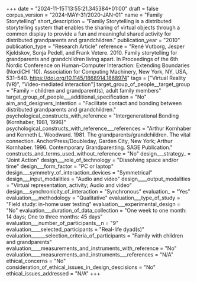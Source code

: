 +++
date = "2024-11-15T13:55:21.345384+01:00"
draft = false
corpus_version = "2024-MAY-31/2020-JAN-01"
name = "Family Storytelling"
short_description = "Family Storytelling is a distributed storytelling system that enables the sharing of virtual objects through a common display to provide a fun and meaningful shared activity for distributed grandparents and grandchildren."
publication_year = "2010"
publication_type = "Research Article"
reference = "René Vutborg, Jesper Kjeldskov, Sonja Pedell, and Frank Vetere. 2010. Family storytelling for grandparents and grandchildren living apart. In Proceedings of the 6th Nordic Conference on Human-Computer Interaction: Extending Boundaries (NordiCHI '10). Association for Computing Machinery, New York, NY, USA, 531–540. https://doi.org/10.1145/1868914.1868974"
tags = ["Virtual Reality (VR)", "Video-mediated interaction"]
target_group_of_people__target_group = "Family – children and grandparent(s), adult family members"
target_group_of_people___additional_specification = "No"
aim_and_designers_intention = "Facilitate contact and bonding between distributed grandparents and grandchildren."
psychological_constructs_with_reference = "Intergenerational Bonding (Kornhaber, 1981, 1996)"
psychological_constructs_with_reference___references = "Arthur Kornhaber and Kenneth L. Woodward. 1981. The grandparents/grandchildren. The vital connection. AnchorPress/Doubleday, Garden City, New York; Arthur Kornhaber. 1996. Contemporary Grandparenting. SAGE Publication."
constructs_and_terms_used_without_reference = "No"
design___strategy_ = "Joint Action"
design___role_of_technology = "Dissolving space and/or time"
design___form_factor = "PC or laptop"
design___symmetry_of_interaction_devices = "Symmetrical"
design___input_modalities = "Audio and video"
design____output_modalities = "Virtual representation, activity; Audio and video"
design___synchronicity_of_interaction = "Synchronous"
evaluation_ = "Yes"
evaluation___methodology = "Qualitative"
evaluation___type_of_study = "Field study: in-home user testing"
evaluation___experimental_design = "No"
evaluation___duration_of_data_collection = "One week to one month: 14 days; One to three months: 45 days"
evaluation___number_of_participants__n = "9"
evaluation____selected_participants = "Real-life dyad(s)"
evaluation______selection_criteria_of_participants = "Family with children and grandparents"
evaluation____measurements_and_instruments_with_reference = "No"
evaluation____measurements_and_instruments___references = "N/A"
ethical_concerns = "No"
consideration_of_ethical_issues_in_design_descisions = "No"
ethical_issues_addressed = "N/A"
+++
